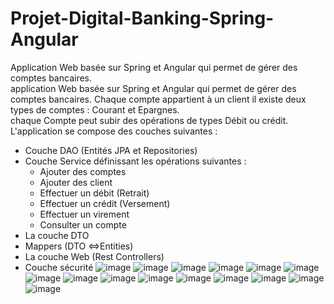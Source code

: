 # Projet-Digital-Banking-Spring-Angular
Application Web basée sur Spring et Angular qui permet de gérer des comptes bancaires.
<br>
application Web basée sur Spring et Angular qui permet de gérer des comptes bancaires. Chaque compte appartient à un client il existe deux types de comptes : Courant et Epargnes.<br> chaque Compte peut subir des opérations de types Débit ou crédit.<br>
L'application se compose des couches suivantes :<br>
 - Couche DAO (Entités JPA et Repositories)<br>
 - Couche Service définissant les opérations suivantes :<br>
    - Ajouter des comptes<br>
    - Ajouter des client<br>
    - Effectuer un débit (Retrait)<br>
    - Effectuer un crédit (Versement)<br>
    - Effectuer un virement<br>
    - Consulter un compte<br>
- La couche DTO<br>
- Mappers (DTO <=>Entities)<br>
- La couche Web (Rest Controllers)<br>
- Couche sécurité 
![image](https://user-images.githubusercontent.com/63150702/170846208-ac632105-023e-4c5c-8a96-9ddde04ddb99.png)
![image](https://user-images.githubusercontent.com/63150702/170846223-41d7ff7c-74be-4f37-86a2-3f5a768d01da.png)
![image](https://user-images.githubusercontent.com/63150702/170846234-88e16223-e7b7-4bd6-bb92-0e522b25eb75.png)
![image](https://user-images.githubusercontent.com/63150702/170846246-35b01fef-0e17-4c87-8e45-8de3e30a4fe2.png)
![image](https://user-images.githubusercontent.com/63150702/170846255-4904b6b1-6a7b-4a78-aaf8-346b46a8e9bd.png)
![image](https://user-images.githubusercontent.com/63150702/170846261-1de800fa-75c9-4f92-90e6-31ca5e85e512.png)
![image](https://user-images.githubusercontent.com/63150702/170846266-732fa70d-446e-400c-98cd-d906557928dd.png)
![image](https://user-images.githubusercontent.com/63150702/170846279-654ebf9b-d357-4705-9b3f-13514d68391d.png)
![image](https://user-images.githubusercontent.com/63150702/170846285-23b945c4-0bba-4e07-8582-d76995f52450.png)
![image](https://user-images.githubusercontent.com/63150702/172024169-d5d00d81-6341-4be5-a71c-21c6940b487f.png)
![image](https://user-images.githubusercontent.com/63150702/172024175-aec73102-528d-40bc-825b-eb48d2a002d3.png)
![image](https://user-images.githubusercontent.com/63150702/172024178-b9b7549d-05a9-4b39-ba92-4e8948aaae63.png)
![image](https://user-images.githubusercontent.com/63150702/172024185-60d6a93d-0664-4584-bf8b-bf0b0356549d.png)
![image](https://user-images.githubusercontent.com/63150702/172024191-c430fb23-113e-4964-87b2-4a031eb30892.png)
![image](https://user-images.githubusercontent.com/63150702/172024200-9ac97600-fd36-4baf-8308-229c9b2c4fff.png)
